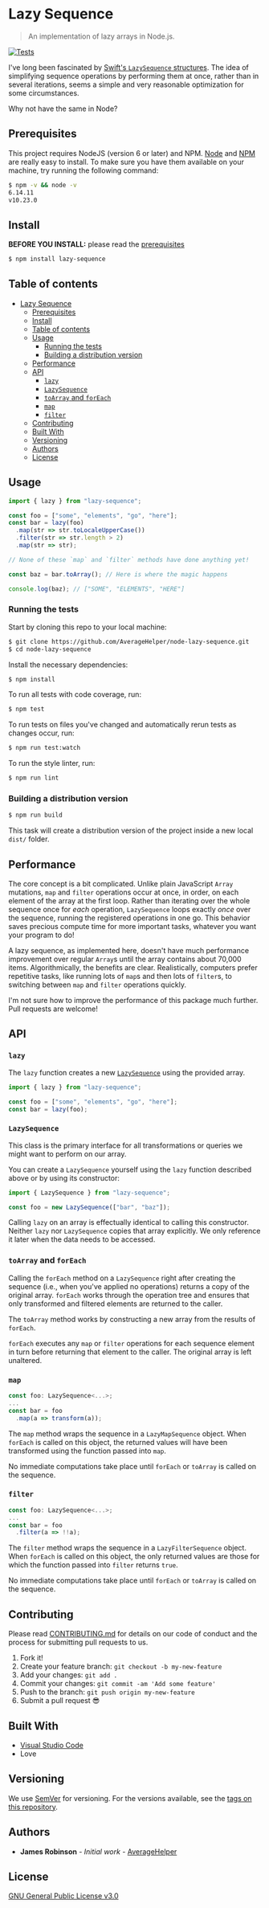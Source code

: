 # Lazy Sequence

> An implementation of lazy arrays in Node.js.

[![Tests](https://github.com/AverageHelper/node-lazy-sequence/actions/workflows/build.yml/badge.svg)](https://github.com/AverageHelper/node-lazy-sequence/actions/workflows/build.yml)

I've long been fascinated by [Swift's `LazySequence` structures](https://developer.apple.com/documentation/swift/lazysequence). The idea of simplifying sequence operations by performing them at once, rather than in several iterations, seems a simple and very reasonable optimization for some circumstances.

Why not have the same in Node?

## Prerequisites

This project requires NodeJS (version 6 or later) and NPM.
[Node](https://nodejs.org/) and [NPM](https://npmjs.org/) are really easy to install.
To make sure you have them available on your machine,
try running the following command:

```sh
$ npm -v && node -v
6.14.11
v10.23.0
```

## Install

**BEFORE YOU INSTALL:** please read the [prerequisites](#prerequisites)

```sh
$ npm install lazy-sequence
```

## Table of contents

- [Lazy Sequence](#lazy-sequence)
  - [Prerequisites](#prerequisites)
  - [Install](#install)
  - [Table of contents](#table-of-contents)
  - [Usage](#usage)
    - [Running the tests](#running-the-tests)
    - [Building a distribution version](#building-a-distribution-version)
  - [Performance](#performance)
  - [API](#api)
    - [`lazy`](#lazy)
    - [`LazySequence`](#lazysequence)
    - [`toArray` and `forEach`](#toarray-and-foreach)
    - [`map`](#map)
    - [`filter`](#filter)
  - [Contributing](#contributing)
  - [Built With](#built-with)
  - [Versioning](#versioning)
  - [Authors](#authors)
  - [License](#license)

## Usage

```TypeScript
import { lazy } from "lazy-sequence";

const foo = ["some", "elements", "go", "here"];
const bar = lazy(foo)
  .map(str => str.toLocaleUpperCase())
  .filter(str => str.length > 2)
  .map(str => str);

// None of these `map` and `filter` methods have done anything yet!

const baz = bar.toArray(); // Here is where the magic happens

console.log(baz); // ["SOME", "ELEMENTS", "HERE"]
```

### Running the tests

Start by cloning this repo to your local machine:

```sh
$ git clone https://github.com/AverageHelper/node-lazy-sequence.git
$ cd node-lazy-sequence
```

Install the necessary dependencies:

```sh
$ npm install
```

To run all tests with code coverage, run:

```sh
$ npm test
```

To run tests on files you've changed and automatically rerun tests as changes occur, run:

```sh
$ npm run test:watch
```

To run the style linter, run:

```sh
$ npm run lint
```

### Building a distribution version

```sh
$ npm run build
```

This task will create a distribution version of the project
inside a new local `dist/` folder.

## Performance

The core concept is a bit complicated. Unlike plain JavaScript `Array` mutations, `map` and `filter` operations occur at once, in order, on each element of the array at the first loop. Rather than iterating over the whole sequence once for _each_ operation, `LazySequence` loops exactly _once_ over the sequence, running the registered operations in one go. This behavior saves precious compute time for more important tasks, whatever you want your program to do!

A lazy sequence, as implemented here, doesn't have much performance improvement over regular `Array`s until the array contains about 70,000 items. Algorithmically, the benefits are clear. Realistically, computers prefer repetitive tasks, like running lots of `map`s and then lots of `filter`s, to switching between `map` and `filter` operations quickly.

I'm not sure how to improve the performance of this package much further. Pull requests are welcome!

## API

### `lazy`

The `lazy` function creates a new [`LazySequence`](#lazysequence) using the provided array.

```TypeScript
import { lazy } from "lazy-sequence";

const foo = ["some", "elements", "go", "here"];
const bar = lazy(foo);
```

### `LazySequence`

This class is the primary interface for all transformations or queries we might want to perform on our array.

You can create a `LazySequence` yourself using the `lazy` function described above or by using its constructor:

```TypeScript
import { LazySequence } from "lazy-sequence";

const foo = new LazySequence(["bar", "baz"]);
```

Calling `lazy` on an array is effectually identical to calling this constructor. Neither `lazy` nor `LazySequence` copies that array explicitly. We only reference it later when the data needs to be accessed.

### `toArray` and `forEach`

Calling the `forEach` method on a `LazySequence` right after creating the sequence (i.e., when you've applied no operations) returns a copy of the original array. `forEach` works through the operation tree and ensures that only transformed and filtered elements are returned to the caller.

The `toArray` method works by constructing a new array from the results of `forEach`.

`forEach` executes any `map` or `filter` operations for each sequence element in turn before returning that element to the caller. The original array is left unaltered.

### `map`

```TypeScript
const foo: LazySequence<...>;
...
const bar = foo
  .map(a => transform(a));
```

The `map` method wraps the sequence in a `LazyMapSequence` object. When `forEach` is called on this object, the returned values will have been transformed using the function passed into `map`.

No immediate computations take place until `forEach` or `toArray` is called on the sequence.

### `filter`

```TypeScript
const foo: LazySequence<...>;
...
const bar = foo
  .filter(a => !!a);
```

The `filter` method wraps the sequence in a `LazyFilterSequence` object. When `forEach` is called on this object, the only returned values are those for which the function passed into `filter` returns `true`.

No immediate computations take place until `forEach` or `toArray` is called on the sequence.

## Contributing

Please read [CONTRIBUTING.md](CONTRIBUTING.md) for details on our code of conduct and the process for submitting pull requests to us.

1.  Fork it!
2.  Create your feature branch: `git checkout -b my-new-feature`
3.  Add your changes: `git add .`
4.  Commit your changes: `git commit -am 'Add some feature'`
5.  Push to the branch: `git push origin my-new-feature`
6.  Submit a pull request :sunglasses:

## Built With

- [Visual Studio Code](https://code.visualstudio.com/)
- Love

## Versioning

We use [SemVer](https://semver.org/) for versioning. For the versions available, see the [tags on this repository](https://github.com/AverageHelper/node-lazy-sequence/tags).

## Authors

- **James Robinson** - _Initial work_ - [AverageHelper](https://github.com/AverageHelper)

## License

[GNU General Public License v3.0](LICENSE)
